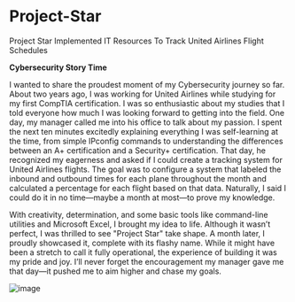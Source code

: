# Project-Star
Project Star Implemented IT Resources To Track United Airlines Flight Schedules



******Cybersecurity Story Time******

I wanted to share the proudest moment of my Cybersecurity journey so far. About two years ago, I was working for United Airlines while studying for my first CompTIA certification. I was so enthusiastic about my studies that I told everyone how much I was looking forward to getting into the field. One day, my manager called me into his office to talk about my passion. I spent the next ten minutes excitedly explaining everything I was self-learning at the time, from simple IPconfig commands to understanding the differences between an A+ certification and a Security+ certification. That day, he recognized my eagerness and asked if I could create a tracking system for United Airlines flights. The goal was to configure a system that labeled the inbound and outbound times for each plane throughout the month and calculated a percentage for each flight based on that data. Naturally, I said I could do it in no time—maybe a month at most—to prove my knowledge. 

With creativity, determination, and some basic tools like command-line utilities and Microsoft Excel, I brought my idea to life. Although it wasn’t perfect, I was thrilled to see "Project Star" take shape. A month later, I proudly showcased it, complete with its flashy name. While it might have been a stretch to call it fully operational, the experience of building it was my pride and joy. I’ll never forget the encouragement my manager gave me that day—it pushed me to aim higher and chase my goals. 









![image](https://github.com/user-attachments/assets/c33e4fdb-bf8a-493b-bb75-b3b5671eedc5)

